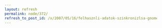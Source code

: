 ```yaml
---
layout: refresh
permalink: node/372/
refresh_to_post_id: /x/2007/05/16/felhasznli-adatok-szinkronizlsa-gnome-deszktophoz-conduit
---
```

